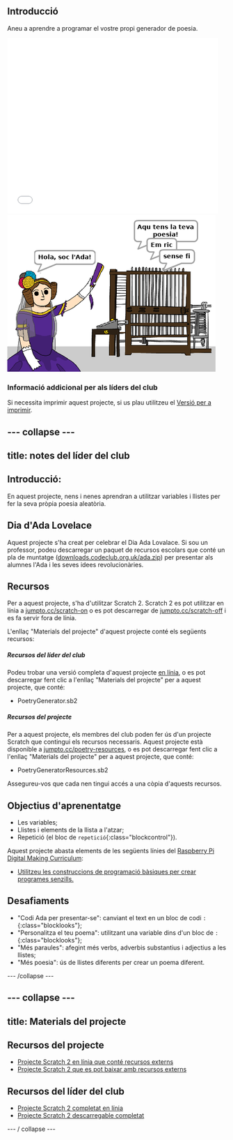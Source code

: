 ## Introducció

Aneu a aprendre a programar el vostre propi generador de poesia.

<div class="scratch-preview">
  <iframe allowtransparency="true" width="485" height="402" src="//scratch.mit.edu/projects/embed/228167153/?autostart=false" frameborder="0"></iframe>
  <img src="images/poetry-final.png">
</div>

### Informació addicional per als líders del club

Si necessita imprimir aquest projecte, si us plau utilitzeu el [Versió per a imprimir](https://projects.raspberrypi.org/ca-ES/projects/poetry-generator/print).

--- collapse ---
---
title: notes del líder del club
---
## Introducció:

En aquest projecte, nens i nenes aprendran a utilitzar variables i llistes per fer la seva pròpia poesia aleatòria.

## Dia d'Ada Lovelace

Aquest projecte s'ha creat per celebrar el Dia Ada Lovalace. Si sou un professor, podeu descarregar un paquet de recursos escolars que conté un pla de muntatge ([downloads.codeclub.org.uk/ada.zip](https://github.com/raspberrypilearning/poetry-generator/raw/master/ca-ES/resources/PoetryGenerator.sb2)) per presentar als alumnes l'Ada i les seves idees revolucionàries.

## Recursos

Per a aquest projecte, s'ha d'utilitzar Scratch 2. Scratch 2 es pot utilitzar en línia a [jumpto.cc/scratch-on](http://jumpto.cc/scratch-on) o es pot descarregar de [jumpto.cc/scratch-off](http://jumpto.cc/scratch-off) i es fa servir fora de línia.

L'enllaç "Materials del projecte" d'aquest projecte conté els següents recursos:

##### Recursos del líder del club

Podeu trobar una versió completa d'aquest projecte [en línia](https://scratch.mit.edu/projects/228167153/#editor), o es pot descarregar fent clic a l'enllaç "Materials del projecte" per a aquest projecte, que conté:

* PoetryGenerator.sb2

##### Recursos del projecte

Per a aquest projecte, els membres del club poden fer ús d'un projecte Scratch que contingui els recursos necessaris. Aquest projecte està disponible a [jumpto.cc/poetry-resources](https://scratch.mit.edu/projects/228166907/#editor), o es pot descarregar fent clic a l'enllaç "Materials del projecte" per a aquest projecte, que conté:

* PoetryGeneratorResources.sb2

Assegureu-vos que cada nen tingui accés a una còpia d'aquests recursos.

## Objectius d'aprenentatge

* Les variables;
* Llistes i elements de la llista a l'atzar;
* Repetició (el bloc de `repetició`{:class="blockcontrol"}).

Aquest projecte abasta elements de les següents línies del [Raspberry Pi Digital Making Curriculum](http://rpf.io/curriculum):

* [Utilitzeu les construccions de programació bàsiques per crear programes senzills.](https://www.raspberrypi.org/curriculum/programming/creator)

## Desafiaments

* "Codi Ada per presentar-se": canviant el text en un bloc de codi `:`{:class="blocklooks"};
* "Personalitza el teu poema": utilitzant una variable dins d'un bloc de `:`{:class="blocklooks"};
* "Més paraules": afegint més verbs, adverbis substantius i adjectius a les llistes;
* "Més poesia": ús de llistes diferents per crear un poema diferent.

--- /collapse ---

--- collapse ---
---
title: Materials del projecte
---
## Recursos del projecte

* [Projecte Scratch 2 en línia que conté recursos externs](https://scratch.mit.edu/projects/228166907/#editor)
* [Projecte Scratch 2 que es pot baixar amb recursos externs](resources/PoetryGeneratorResources.sb2)

## Recursos del líder del club

* [Projecte Scratch 2 completat en línia](https://scratch.mit.edu/projects/228167153/#editor)
* [Projecte Scratch 2 descarregable completat](resources/PoetryGenerator.sb2)

--- / collapse ---
